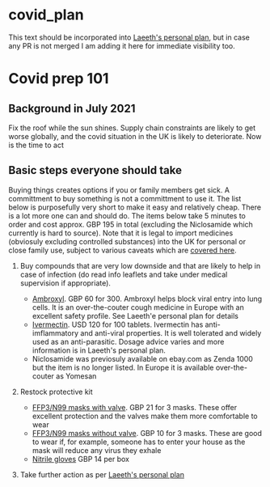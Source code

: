 # covid_plan
This text should be incorporated into [Laeeth's personal plan](https://github.com/symmetry-covid/personal-plan), but in case any PR is not merged I am adding it here for immediate visibility too.

# Covid prep 101
## Background in July 2021
Fix the roof while the sun shines. Supply chain constraints are likely to get worse globally, and the covid situation in the UK is likely to deteriorate. Now is the time to act
## Basic steps everyone should take
Buying things creates options if you or family members get sick. A committment to buy something is not a committment to use it. The list below is purposefully very short to make it easy and relatively cheap. There is a lot more one can and should do. The items below take 5 minutes to order and cost approx. GBP 195 in total (excluding the Niclosamide which currently is hard to source). Note that it is legal to import medicines (obviosuly excluding controlled substances) into the UK for personal or close family use, subject to various caveats which are [covered here](https://www.tpauk.com/main/article/mhra-information-about-buying-prescription-drugs-from-internet-pharmacies-ud/).

1. Buy compounds that are very low downside and that are likely to help in case of infection (do read info leaflets and take under medical supervision if appropriate).
    * [Ambroxyl](https://www.amazon.co.uk/AMBROXOL-Cough-Reliever-Throat-Tablets/dp/B08C2DQJHB/). GBP 60 for 300. Ambroxyl helps block viral entry into lung cells. It is an over-the-couter cough medicine in Europe with an excellent safety profile. See Laeeth'e personal plan for details
    * [Ivermectin](https://medicinevilla.com/product/ivermectin-tablet/). USD 120 for 100 tablets. Ivermectin has anti-imflammatory and anti-viral properties. It is well tolerated and widely used as an anti-parasitic. Dosage advice varies and more information is in Laeeth's personal plan.
    * Niclosamide was previosuly available on ebay.com as Zenda 1000 but the item is no longer listed. In Europe it is available over-the-couter as Yomesan

1. Restock protective kit
    * [FFP3/N99 masks with valve](https://www.amazon.co.uk/3M-9332PP-Valve-Folded-White/dp/B000VDQL4K/). GBP 21 for 3 masks. These offer excellent protection and the valves make them more comfortable to wear
    * [FFP3/N99 masks without valve](https://www.amazon.co.uk/3M-9330-Aura-Unvalved-Respirator/dp/B00VAT74NG/). GBP 10 for 3 masks. These are good to wear if, for example, someone has to enter your house as the mask will reduce any virus they exhale
    * [Nitrile gloves](https://www.amazon.co.uk/TouchGuard-Nitrile-Disposable-Gloves-Powder-Free/dp/B07QDXY4GF/) GBP 14 per box

1. Take further action as per [Laeeth's personal plan](https://github.com/symmetry-covid/personal-plan)
